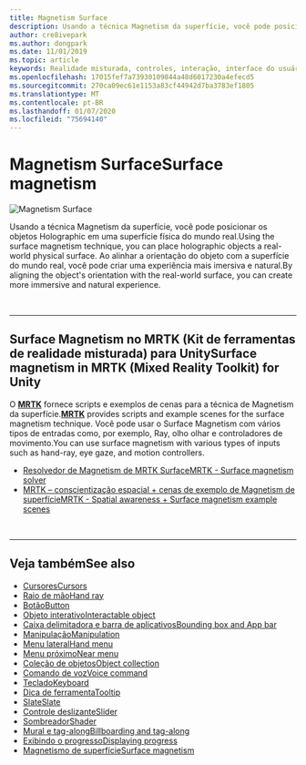 ```yaml
---
title: Magnetism Surface
description: Usando a técnica Magnetism da superfície, você pode posicionar os objetos Holographic em uma superfície física do mundo real.
author: cre8ivepark
ms.author: dongpark
ms.date: 11/01/2019
ms.topic: article
keywords: Realidade misturada, controles, interação, interface do usuário, UX
ms.openlocfilehash: 17015fef7a73930109844a48d6017230a4efecd5
ms.sourcegitcommit: 270ca09ec61e1153a83cf44942d7ba3783ef1805
ms.translationtype: MT
ms.contentlocale: pt-BR
ms.lasthandoff: 01/07/2020
ms.locfileid: "75694140"
---
```

# <a name="surface-magnetism"></a><span data-ttu-id="4a966-104">Magnetism Surface</span><span class="sxs-lookup"><span data-stu-id="4a966-104">Surface magnetism</span></span>

![Magnetism Surface](images/UX/MRTK_SurfaceMagnetism.gif)

<span data-ttu-id="4a966-106">Usando a técnica Magnetism da superfície, você pode posicionar os objetos Holographic em uma superfície física do mundo real.</span><span class="sxs-lookup"><span data-stu-id="4a966-106">Using the surface magnetism technique, you can place holographic objects a real-world physical surface.</span></span> <span data-ttu-id="4a966-107">Ao alinhar a orientação do objeto com a superfície do mundo real, você pode criar uma experiência mais imersiva e natural.</span><span class="sxs-lookup"><span data-stu-id="4a966-107">By aligning the object's orientation with the real-world surface, you can create more immersive and natural experience.</span></span>

<br>

---

## <a name="surface-magnetism-in-mrtk-mixed-reality-toolkit-for-unity"></a><span data-ttu-id="4a966-108">Surface Magnetism no MRTK (Kit de ferramentas de realidade misturada) para Unity</span><span class="sxs-lookup"><span data-stu-id="4a966-108">Surface magnetism in MRTK (Mixed Reality Toolkit) for Unity</span></span>
<span data-ttu-id="4a966-109">O **[MRTK](https://github.com/Microsoft/MixedRealityToolkit-Unity)** fornece scripts e exemplos de cenas para a técnica de Magnetism da superfície.</span><span class="sxs-lookup"><span data-stu-id="4a966-109">**[MRTK](https://github.com/Microsoft/MixedRealityToolkit-Unity)** provides scripts and example scenes for the surface magnetism technique.</span></span> <span data-ttu-id="4a966-110">Você pode usar o Surface Magnetism com vários tipos de entradas como, por exemplo, Ray, olho olhar e controladores de movimento.</span><span class="sxs-lookup"><span data-stu-id="4a966-110">You can use surface magnetism with various types of inputs such as hand-ray, eye gaze, and motion controllers.</span></span>

* [<span data-ttu-id="4a966-111">Resolvedor de Magnetism de MRTK Surface</span><span class="sxs-lookup"><span data-stu-id="4a966-111">MRTK - Surface magnetism solver</span></span>](https://microsoft.github.io/MixedRealityToolkit-Unity/Documentation/README_Solver.html#surfacemagnetism)
* [<span data-ttu-id="4a966-112">MRTK – conscientização espacial + cenas de exemplo de Magnetism de superfície</span><span class="sxs-lookup"><span data-stu-id="4a966-112">MRTK - Spatial awareness + Surface magnetism example scenes</span></span>](https://github.com/microsoft/MixedRealityToolkit-Unity/blob/mrtk_development/Assets/MixedRealityToolkit.Examples/Demos/Solvers/Scenes/SurfaceMagnetismSpatialAwarenessExample.unity)


<br>

---

## <a name="see-also"></a><span data-ttu-id="4a966-113">Veja também</span><span class="sxs-lookup"><span data-stu-id="4a966-113">See also</span></span>

* [<span data-ttu-id="4a966-114">Cursores</span><span class="sxs-lookup"><span data-stu-id="4a966-114">Cursors</span></span>](cursors.md)
* [<span data-ttu-id="4a966-115">Raio de mão</span><span class="sxs-lookup"><span data-stu-id="4a966-115">Hand ray</span></span>](point-and-commit.md)
* [<span data-ttu-id="4a966-116">Botão</span><span class="sxs-lookup"><span data-stu-id="4a966-116">Button</span></span>](button.md)
* [<span data-ttu-id="4a966-117">Objeto interativo</span><span class="sxs-lookup"><span data-stu-id="4a966-117">Interactable object</span></span>](interactable-object.md)
* [<span data-ttu-id="4a966-118">Caixa delimitadora e barra de aplicativos</span><span class="sxs-lookup"><span data-stu-id="4a966-118">Bounding box and App bar</span></span>](app-bar-and-bounding-box.md)
* [<span data-ttu-id="4a966-119">Manipulação</span><span class="sxs-lookup"><span data-stu-id="4a966-119">Manipulation</span></span>](direct-manipulation.md)
* [<span data-ttu-id="4a966-120">Menu lateral</span><span class="sxs-lookup"><span data-stu-id="4a966-120">Hand menu</span></span>](hand-menu.md)
* [<span data-ttu-id="4a966-121">Menu próximo</span><span class="sxs-lookup"><span data-stu-id="4a966-121">Near menu</span></span>](near-menu.md)
* [<span data-ttu-id="4a966-122">Coleção de objetos</span><span class="sxs-lookup"><span data-stu-id="4a966-122">Object collection</span></span>](object-collection.md)
* [<span data-ttu-id="4a966-123">Comando de voz</span><span class="sxs-lookup"><span data-stu-id="4a966-123">Voice command</span></span>](voice-input.md)
* [<span data-ttu-id="4a966-124">Teclado</span><span class="sxs-lookup"><span data-stu-id="4a966-124">Keyboard</span></span>](keyboard.md)
* [<span data-ttu-id="4a966-125">Dica de ferramenta</span><span class="sxs-lookup"><span data-stu-id="4a966-125">Tooltip</span></span>](tooltip.md)
* [<span data-ttu-id="4a966-126">Slate</span><span class="sxs-lookup"><span data-stu-id="4a966-126">Slate</span></span>](slate.md)
* [<span data-ttu-id="4a966-127">Controle deslizante</span><span class="sxs-lookup"><span data-stu-id="4a966-127">Slider</span></span>](slider.md)
* [<span data-ttu-id="4a966-128">Sombreador</span><span class="sxs-lookup"><span data-stu-id="4a966-128">Shader</span></span>](shader.md)
* [<span data-ttu-id="4a966-129">Mural e tag-along</span><span class="sxs-lookup"><span data-stu-id="4a966-129">Billboarding and tag-along</span></span>](billboarding-and-tag-along.md)
* [<span data-ttu-id="4a966-130">Exibindo o progresso</span><span class="sxs-lookup"><span data-stu-id="4a966-130">Displaying progress</span></span>](progress.md)
* [<span data-ttu-id="4a966-131">Magnetismo de superfície</span><span class="sxs-lookup"><span data-stu-id="4a966-131">Surface magnetism</span></span>](surface-magnetism.md)
